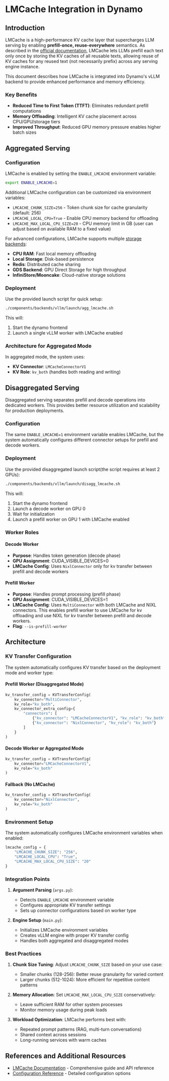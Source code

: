 # LMCache Integration in Dynamo

## Introduction

LMCache is a high-performance KV cache layer that supercharges LLM serving by enabling **prefill-once, reuse-everywhere** semantics. As described in the [official documentation](https://docs.lmcache.ai/index.html), LMCache lets LLMs prefill each text only once by storing the KV caches of all reusable texts, allowing reuse of KV caches for any reused text (not necessarily prefix) across any serving engine instance.

This document describes how LMCache is integrated into Dynamo's vLLM backend to provide enhanced performance and memory efficiency.

### Key Benefits
- **Reduced Time to First Token (TTFT)**: Eliminates redundant prefill computations
- **Memory Offloading**: Intelligent KV cache placement across CPU/GPU/storage tiers
- **Improved Throughput**: Reduced GPU memory pressure enables higher batch sizes

## Aggregated Serving


### Configuration

LMCache is enabled by setting the `ENABLE_LMCACHE` environment variable:

```bash
export ENABLE_LMCACHE=1
```

Additional LMCache configuration can be customized via environment variables:
- `LMCACHE_CHUNK_SIZE=256` - Token chunk size for cache granularity (default: 256)
- `LMCACHE_LOCAL_CPU=True` - Enable CPU memory backend for offloading
- `LMCACHE_MAX_LOCAL_CPU_SIZE=20` - CPU memory limit in GB (user can adjust based on available RAM to a fixed value)

For advanced configurations, LMCache supports multiple [storage backends](https://docs.lmcache.ai/index.html):
- **CPU RAM**: Fast local memory offloading
- **Local Storage**: Disk-based persistence
- **Redis**: Distributed cache sharing
- **GDS Backend**: GPU Direct Storage for high throughput
- **InfiniStore/Mooncake**: Cloud-native storage solutions

### Deployment

Use the provided launch script for quick setup:

```bash
./components/backends/vllm/launch/agg_lmcache.sh
```

This will:
1. Start the dynamo frontend
2. Launch a single vLLM worker with LMCache enabled

### Architecture for Aggregated Mode

In aggregated mode, the system uses:
- **KV Connector**: `LMCacheConnectorV1`
- **KV Role**: `kv_both` (handles both reading and writing)

## Disaggregated Serving

Disaggregated serving separates prefill and decode operations into dedicated workers. This provides better resource utilization and scalability for production deployments.

### Configuration

The same `ENABLE_LMCACHE=1` environment variable enables LMCache, but the system automatically configures different connector setups for prefill and decode workers.

### Deployment

Use the provided disaggregated launch script(the script requires at least 2 GPUs):

```bash
./components/backends/vllm/launch/disagg_lmcache.sh
```

This will:
1. Start the dynamo frontend
2. Launch a decode worker on GPU 0
3. Wait for initialization
4. Launch a prefill worker on GPU 1 with LMCache enabled

### Worker Roles

#### Decode Worker
- **Purpose**: Handles token generation (decode phase)
- **GPU Assignment**: CUDA_VISIBLE_DEVICES=0
- **LMCache Config**: Uses `NixlConnector` only for kv transfer between prefill and decode workers

#### Prefill Worker
- **Purpose**: Handles prompt processing (prefill phase)
- **GPU Assignment**: CUDA_VISIBLE_DEVICES=1
- **LMCache Config**: Uses `MultiConnector` with both LMCache and NIXL connectors. This enables prefill worker to use LMCache for kv offloading and use NIXL for kv transfer between prefill and decode workers.
- **Flag**: `--is-prefill-worker`

## Architecture

### KV Transfer Configuration

The system automatically configures KV transfer based on the deployment mode and worker type:

#### Prefill Worker (Disaggregated Mode)
```python
kv_transfer_config = KVTransferConfig(
    kv_connector="MultiConnector",
    kv_role="kv_both",
    kv_connector_extra_config={
        "connectors": [
            {"kv_connector": "LMCacheConnectorV1", "kv_role": "kv_both"},
            {"kv_connector": "NixlConnector", "kv_role": "kv_both"}
        ]
    }
)
```

#### Decode Worker or Aggregated Mode
```python
kv_transfer_config = KVTransferConfig(
    kv_connector="LMCacheConnectorV1",
    kv_role="kv_both"
)
```

#### Fallback (No LMCache)
```python
kv_transfer_config = KVTransferConfig(
    kv_connector="NixlConnector",
    kv_role="kv_both"
)
```

### Environment Setup

The system automatically configures LMCache environment variables when enabled:

```python
lmcache_config = {
    "LMCACHE_CHUNK_SIZE": "256",
    "LMCACHE_LOCAL_CPU": "True",
    "LMCACHE_MAX_LOCAL_CPU_SIZE": "20"
}
```

### Integration Points

1. **Argument Parsing** (`args.py`):
   - Detects `ENABLE_LMCACHE` environment variable
   - Configures appropriate KV transfer settings
   - Sets up connector configurations based on worker type

2. **Engine Setup** (`main.py`):
   - Initializes LMCache environment variables
   - Creates vLLM engine with proper KV transfer config
   - Handles both aggregated and disaggregated modes


### Best Practices

1. **Chunk Size Tuning**: Adjust `LMCACHE_CHUNK_SIZE` based on your use case:
   - Smaller chunks (128-256): Better reuse granularity for varied content
   - Larger chunks (512-1024): More efficient for repetitive content patterns

2. **Memory Allocation**: Set `LMCACHE_MAX_LOCAL_CPU_SIZE` conservatively:
   - Leave sufficient RAM for other system processes
   - Monitor memory usage during peak loads

3. **Workload Optimization**: LMCache performs best with:
   - Repeated prompt patterns (RAG, multi-turn conversations)
   - Shared context across sessions
   - Long-running services with warm caches

## References and Additional Resources

- [LMCache Documentation](https://docs.lmcache.ai/index.html) - Comprehensive guide and API reference
- [Configuration Reference](https://docs.lmcache.ai/api_reference/configurations.html) - Detailed configuration options

